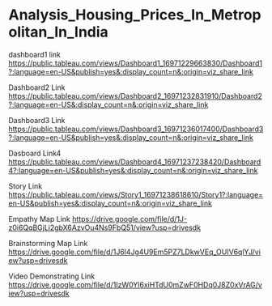 # Analysis_Housing_Prices_In_Metropolitan_In_India

dashboard1 link https://public.tableau.com/views/Dashboard1_16971229663830/Dashboard1?:language=en-US&publish=yes&:display_count=n&:origin=viz_share_link

Dashboard2 Link https://public.tableau.com/views/Dashboard2_16971232831910/Dashboard2?:language=en-US&:display_count=n&:origin=viz_share_link

Dashboard3 Link https://public.tableau.com/views/Dashboard3_16971236017400/Dashboard3?:language=en-US&publish=yes&:display_count=n&:origin=viz_share_link

Dasboard Link4 https://public.tableau.com/views/Dashboard4_16971237238420/Dashboard4?:language=en-US&publish=yes&:display_count=n&:origin=viz_share_link

Story Link https://public.tableau.com/views/Story1_16971238618610/Story1?:language=en-US&publish=yes&:display_count=n&:origin=viz_share_link

Empathy Map Link https://drive.google.com/file/d/1J-z0i6QqBGjLj2gbX6AzvOu4Ns9FbQ51/view?usp=drivesdk

Brainstorming Map Link https://drive.google.com/file/d/1J6l4Jg4U9Em5PZ7LDkwVEq_OUIV6qlYJ/view?usp=drivesdk

Video Demonstrating Link https://drive.google.com/file/d/1IzW0Yl6xiHTdU0mZwF0HDq0J8Z0xVrAG/view?usp=drivesdk
